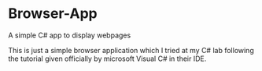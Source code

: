 # Browser-App
A simple C# app to display webpages

This is just a simple browser application which I tried at my C# lab following the tutorial given officially by microsoft Visual C# in their IDE.

